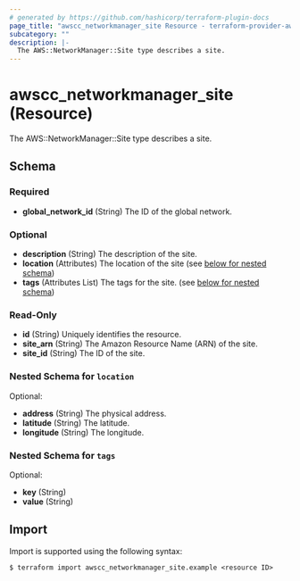 ```yaml
---
# generated by https://github.com/hashicorp/terraform-plugin-docs
page_title: "awscc_networkmanager_site Resource - terraform-provider-awscc"
subcategory: ""
description: |-
  The AWS::NetworkManager::Site type describes a site.
---
```


# awscc_networkmanager_site (Resource)

The AWS::NetworkManager::Site type describes a site.



<!-- schema generated by tfplugindocs -->
## Schema

### Required

- **global_network_id** (String) The ID of the global network.

### Optional

- **description** (String) The description of the site.
- **location** (Attributes) The location of the site (see [below for nested schema](#nestedatt--location))
- **tags** (Attributes List) The tags for the site. (see [below for nested schema](#nestedatt--tags))

### Read-Only

- **id** (String) Uniquely identifies the resource.
- **site_arn** (String) The Amazon Resource Name (ARN) of the site.
- **site_id** (String) The ID of the site.

<a id="nestedatt--location"></a>
### Nested Schema for `location`

Optional:

- **address** (String) The physical address.
- **latitude** (String) The latitude.
- **longitude** (String) The longitude.


<a id="nestedatt--tags"></a>
### Nested Schema for `tags`

Optional:

- **key** (String)
- **value** (String)

## Import

Import is supported using the following syntax:

```shell
$ terraform import awscc_networkmanager_site.example <resource ID>
```
